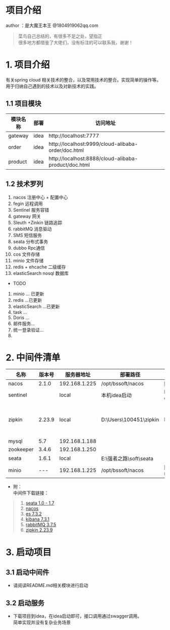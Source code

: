 # 项目介绍

author ：是大魔王本王 @1804919062qq.com

> 菜鸟自己总结的，有很多不足之处，望指正  
> 很多地方都借鉴了大佬们，没有标注的可以联系我，谢谢！

# 1. 项目介绍

有关spring cloud 相关技术的整合，以及常用技术的整合。实现简单的操作等。 用于归纳自己遇到的技术以及对新技术的实践。

## 1.1 项目模块

模块名称 | 部署 | 访问地址
------ | ------| ----
gateway | idea | http://localhost:7777
order | idea |http://localhost:9999/cloud-alibaba-order/doc.html
product | idea |http://localhost:8888/cloud-alibaba-product/doc.html

## 1.2 技术罗列

1. nacos 注册中心 + 配置中心
2. fegin 远程调用
3. Sentinel 服务容错
4. gateway 网关
5. Sleuth +Zinkin 链路追踪
6. rabbitMQ 消息驱动
7. SMS 短信服务
8. seata 分布式事务
9. dubbo Rpc通信
10. cos 文件存储
11. minio 文件存储
12. redis + ehcache 二级缓存
13. elasticSearch nosql 数据库

* TODO

1. minio ... 已更新
2. redis ...已更新
3. elasticSearch ...已更新
4. task ...
5. Doris ...
6. 邮件服务...
7. 统一登录验证...
8. 

# 2. 中间件清单

名称    |  版本号  | 服务器地址 | 部署路径 | 客户端地址 | 其他
------ |-------- | -------- | ------- | -------- | -----
nacos | 2.1.0 | 192.168.1.225 | /opt/bssoft/nacos| http://192.168.1.225:8848/naco |
sentinel |  | local | 本机idea启动  | http://localhost:8080/#/dashboard/degrade/sentinel-dashboard | https://github.com/zhangzhenoooo/sentinel-dashboard-zk.git
zipkin | 2.23.9  | local | D:\Users\100451\zipkin | http://localhost:9411 | 启动方式 ： java -DSTORAGE_TYPE=elasticsearch -DES_HOSTS=http://192.168.2.14:9200 -jar  zipkin-server-2.23.9-exec.jar > publish.log &
mysql | 5.7 |192.168.1.188 |  |
zookeeper|3.4.6| 192.168.1.250 |  |
seata | 1.6.1 | local | E:\强者之路\soft\seata |   |
minio | --- | 192.168.1.225 | /opt/bssoft/nacos | http://192.168.1.225:9001/login minioadmin\minioadmin

* 附：  
  中间件下载链接：

>1. [seata 1.0 - 1.7](https://pan.baidu.com/s/14xyvWMiwNglzNzJbJ0AXsQ?pwd=1234)
>2. [nacos](https://pan.baidu.com/s/1qz6aRlUnDqK1eph76zNUvQ?pwd=1234)
>3. [es 7.3.2 ](https://pan.baidu.com/s/1lwYlde-9z434C_Yq-cSy2g?pwd=1234)
>4. [kibana 7.3.1](https://pan.baidu.com/s/1ACkapsB5pl8oarA-4acGrw?pwd=1234)
>5. [rabbitMQ 3.7.5](https://pan.baidu.com/s/141u3bQOPOmj7Kxpixcgnrw?pwd=1234)
>6. [zipkin 2.23.9](https://pan.baidu.com/s/1PkWi_L2ofJUlF0oDEnlEkg?pwd=1234)

# 3. 启动项目

## 3.1 启动中间件

* 请阅读README.md相关模块进行启动

## 3.2 启动服务

* 下载项目到idea，在idea启动即可，接口调用通过swagger调用。  
  简单实现并没有复杂业务场景
